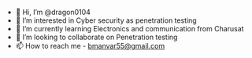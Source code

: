 - 👋 Hi, I’m @dragon0104
- 👀 I’m interested in Cyber security as penetration testing
- 🌱 I’m currently learning Electronics and communication from Charusat
- 💞️ I’m looking to collaborate on Penetration testing
- 📫 How to reach me - bmanvar55@gmail.com


<!---
dragon0104/dragon0104 is a ✨ special ✨ repository because its `README.md` (this file) appears on your GitHub profile.
You can click the Preview link to take a look at your changes.
--->
